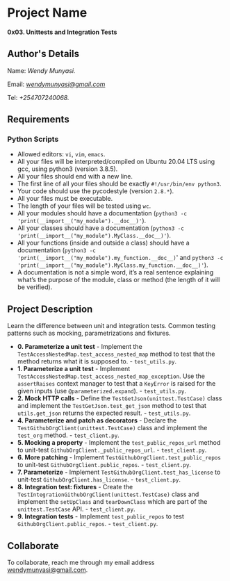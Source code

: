 # Project Name
**0x03. Unittests and Integration Tests**

## Author's Details
Name: *Wendy Munyasi.*

Email: *wendymunyasi@gmail.com*

Tel: *+254707240068.*

##  Requirements

### Python Scripts
*   Allowed editors: `vi`, `vim`, `emacs`.
*   All your files will be interpreted/compiled on Ubuntu 20.04 LTS using gcc, using python3 (version 3.8.5).
*   All your files should end with a new line.
*   The first line of all your files should be exactly `#!/usr/bin/env python3`.
*   Your code should use the pycodestyle (version `2.8.*`).
*   All your files must be executable.
*   The length of your files will be tested using `wc`.
*   All your modules should have a documentation (`python3 -c 'print(__import__("my_module").__doc__)'`).
*   All your classes should have a documentation (`python3 -c 'print(__import__("my_module").MyClass.__doc__)'`).
*   All your functions (inside and outside a class) should have a documentation (`python3 -c 'print(__import__("my_module").my_function.__doc__)`' and `python3 -c 'print(__import__("my_module").MyClass.my_function.__doc__)'`).
*   A documentation is not a simple word, it’s a real sentence explaining what’s the purpose of the module, class or method (the length of it will be verified).


## Project Description
Learn the difference between unit and integration tests.
Common testing patterns such as mocking, parametrizations and fixtures.

* **0. Parameterize a unit test** - Implement the `TestAccessNestedMap.test_access_nested_map` method to test that the method returns what it is supposed to. - `test_utils.py`.
* **1. Parameterize a unit test** - Implement `TestAccessNestedMap.test_access_nested_map_exception`. Use the `assertRaises` context manager to test that a `KeyError` is raised for the given inputs (use `@parameterized.expand`). - `test_utils.py`.
* **2. Mock HTTP calls** - Define the `TestGetJson(unittest.TestCase)` class and implement the `TestGetJson.test_get_json` method to test that `utils.get_json` returns the expected result. - `test_utils.py`.
* **4. Parameterize and patch as decorators** - Declare the `TestGithubOrgClient(unittest.TestCase)` class and implement the `test_org` method. - `test_client.py`.
* **5. Mocking a property** - Implement the `test_public_repos_url` method to unit-test `GithubOrgClient._public_repos_url`. - `test_client.py`.
* **6. More patching** - Implement `TestGithubOrgClient.test_public_repos` to unit-test `GithubOrgClient.public_repos`. - `test_client.py`.
* **7. Parameterize** - Implement `TestGithubOrgClient.test_has_license` to unit-test `GithubOrgClient.has_license`. - `test_client.py`.
* **8. Integration test: fixtures** - Create the `TestIntegrationGithubOrgClient(unittest.TestCase)` class and implement the `setUpClass` and `tearDownClass` which are part of the `unittest.TestCase` API. - `test_client.py`.
* **9. Integration tests** - Implement `test_public_repos` to  test `GithubOrgClient.public_repos`. - `test_client.py`.


## Collaborate

To collaborate, reach me through my email address wendymunyasi@gmail.com.
